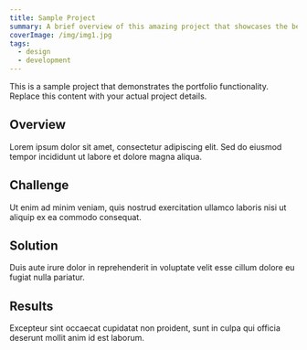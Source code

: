 ```yaml
---
title: Sample Project
summary: A brief overview of this amazing project that showcases the best of design and development.
coverImage: /img/img1.jpg
tags:
  - design
  - development
---
```


This is a sample project that demonstrates the portfolio functionality. Replace this content with your actual project details.

## Overview

Lorem ipsum dolor sit amet, consectetur adipiscing elit. Sed do eiusmod tempor incididunt ut labore et dolore magna aliqua.

## Challenge

Ut enim ad minim veniam, quis nostrud exercitation ullamco laboris nisi ut aliquip ex ea commodo consequat.

## Solution

Duis aute irure dolor in reprehenderit in voluptate velit esse cillum dolore eu fugiat nulla pariatur.

## Results

Excepteur sint occaecat cupidatat non proident, sunt in culpa qui officia deserunt mollit anim id est laborum.